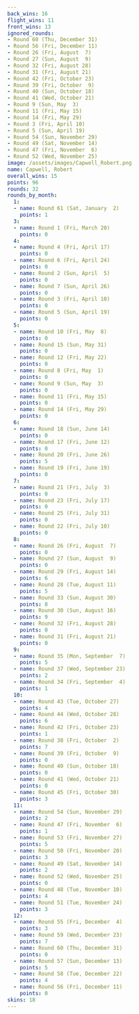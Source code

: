 ```yaml
---
back_wins: 16
flight_wins: 11
front_wins: 13
ignored_rounds:
- Round 60 (Thu, December 31)
- Round 56 (Fri, December 11)
- Round 26 (Fri, August  7)
- Round 27 (Sun, August  9)
- Round 32 (Fri, August 28)
- Round 31 (Fri, August 21)
- Round 42 (Fri, October 23)
- Round 39 (Fri, October  9)
- Round 40 (Sun, October 18)
- Round 41 (Wed, October 21)
- Round 9 (Sun, May  3)
- Round 11 (Fri, May 15)
- Round 14 (Fri, May 29)
- Round 3 (Fri, April 10)
- Round 5 (Sun, April 19)
- Round 54 (Sun, November 29)
- Round 49 (Sat, November 14)
- Round 47 (Fri, November  6)
- Round 52 (Wed, November 25)
image: /assets/images/Capwell_Robert.png
name: Capwell, Robert
overall_wins: 15
points: 96
rounds: 32
rounds_by_month:
  1:
  - name: Round 61 (Sat, January  2)
    points: 1
  3:
  - name: Round 1 (Fri, March 20)
    points: 0
  4:
  - name: Round 4 (Fri, April 17)
    points: 0
  - name: Round 6 (Fri, April 24)
    points: 0
  - name: Round 2 (Sun, April  5)
    points: 0
  - name: Round 7 (Sun, April 26)
    points: 0
  - name: Round 3 (Fri, April 10)
    points: 0
  - name: Round 5 (Sun, April 19)
    points: 0
  5:
  - name: Round 10 (Fri, May  8)
    points: 0
  - name: Round 15 (Sun, May 31)
    points: 0
  - name: Round 12 (Fri, May 22)
    points: 0
  - name: Round 8 (Fri, May  1)
    points: 0
  - name: Round 9 (Sun, May  3)
    points: 0
  - name: Round 11 (Fri, May 15)
    points: 0
  - name: Round 14 (Fri, May 29)
    points: 0
  6:
  - name: Round 18 (Sun, June 14)
    points: 0
  - name: Round 17 (Fri, June 12)
    points: 0
  - name: Round 20 (Fri, June 26)
    points: 5
  - name: Round 19 (Fri, June 19)
    points: 0
  7:
  - name: Round 21 (Fri, July  3)
    points: 0
  - name: Round 23 (Fri, July 17)
    points: 0
  - name: Round 25 (Fri, July 31)
    points: 0
  - name: Round 22 (Fri, July 10)
    points: 0
  8:
  - name: Round 26 (Fri, August  7)
    points: 0
  - name: Round 27 (Sun, August  9)
    points: 0
  - name: Round 29 (Fri, August 14)
    points: 6
  - name: Round 28 (Tue, August 11)
    points: 5
  - name: Round 33 (Sun, August 30)
    points: 8
  - name: Round 30 (Sun, August 16)
    points: 9
  - name: Round 32 (Fri, August 28)
    points: 0
  - name: Round 31 (Fri, August 21)
    points: 0
  9:
  - name: Round 35 (Mon, September  7)
    points: 5
  - name: Round 37 (Wed, September 23)
    points: 2
  - name: Round 34 (Fri, September  4)
    points: 1
  10:
  - name: Round 43 (Tue, October 27)
    points: 4
  - name: Round 44 (Wed, October 28)
    points: 6
  - name: Round 42 (Fri, October 23)
    points: 1
  - name: Round 38 (Fri, October  2)
    points: 7
  - name: Round 39 (Fri, October  9)
    points: 0
  - name: Round 40 (Sun, October 18)
    points: 0
  - name: Round 41 (Wed, October 21)
    points: 0
  - name: Round 45 (Fri, October 30)
    points: 3
  11:
  - name: Round 54 (Sun, November 29)
    points: 2
  - name: Round 47 (Fri, November  6)
    points: 1
  - name: Round 53 (Fri, November 27)
    points: 5
  - name: Round 50 (Fri, November 20)
    points: 3
  - name: Round 49 (Sat, November 14)
    points: 2
  - name: Round 52 (Wed, November 25)
    points: 0
  - name: Round 48 (Tue, November 10)
    points: 4
  - name: Round 51 (Tue, November 24)
    points: 3
  12:
  - name: Round 55 (Fri, December  4)
    points: 3
  - name: Round 59 (Wed, December 23)
    points: 7
  - name: Round 60 (Thu, December 31)
    points: 0
  - name: Round 57 (Sun, December 13)
    points: 5
  - name: Round 58 (Tue, December 22)
    points: 4
  - name: Round 56 (Fri, December 11)
    points: 0
skins: 18
---
```

